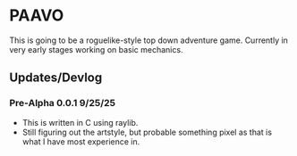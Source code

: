 # PAAVO
This is going to be a roguelike-style top down adventure game. Currently in very early stages working on basic mechanics.

## Updates/Devlog
### Pre-Alpha 0.0.1 9/25/25
- This is written in C using raylib.
- Still figuring out the artstyle, but probable something pixel as that is what I have most experience in.

